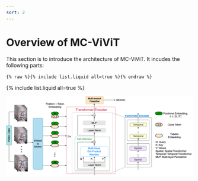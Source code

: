 ```yaml
---
sort: 2
---
```


# Overview of MC-ViViT

This section is to introduce the architecture of MC-ViViT. It incudes the following parts:
```
{% raw %}{% include list.liquid all=true %}{% endraw %}
```

{% include list.liquid all=true %}

![MC-ViViT Architecture](ViViT-ALL.png "MC-ViViT Architecture")
